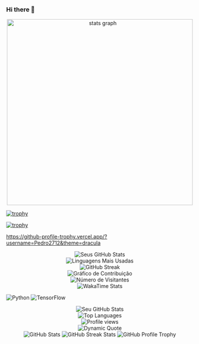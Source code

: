 ### Hi there 👋

<!--
**Pedro2712/Pedro2712** is a ✨ _special_ ✨ repository because its `README.md` (this file) appears on your GitHub profile.

Here are some ideas to get you started:

- 🔭 I’m currently working on ...
- 🌱 I’m currently learning ...
- 👯 I’m looking to collaborate on ...
- 🤔 I’m looking for help with ...
- 💬 Ask me about ...
- 📫 How to reach me: ...
- 😄 Pronouns: ...
- ⚡ Fun fact: ...
-->

<div align="center">
    <img src="https://github-readme-stats.vercel.app/api?username=Pedro2712&show_icons=true&theme=tokyonight" width=500  alt="stats graph"/>
</div>

[![trophy](https://github-profile-trophy.vercel.app/?username=Pedro2712)](https://github.com/ryo-ma/github-profile-trophy)

[![trophy](https://github-profile-trophy.vercel.app/?username=Pedro2712&theme=onedark)](https://github.com/ryo-ma/github-profile-trophy)

https://github-profile-trophy.vercel.app/?username=Pedro2712&theme=dracula

<div align="center">
    <img src="https://github-readme-stats.vercel.app/api?username=Pedro2712&show_icons=true&theme=algolia" alt="Seus GitHub Stats"/>
</div>


<div align="center">
    <img src="https://github-readme-stats.vercel.app/api/top-langs/?username=Pedro2712&layout=compact&theme=vision-friendly-dark" alt="Linguagens Mais Usadas"/>
</div>

<div align="center">
    <img src="https://github-readme-streak-stats.herokuapp.com/?user=Pedro2712&theme=dark" alt="GitHub Streak"/>
</div>

<div align="center">
    <img src="https://activity-graph.herokuapp.com/graph?username=Pedro2712&theme=xcode" alt="Gráfico de Contribuição"/>
</div>


<div align="center">
    <img src="https://komarev.com/ghpvc/?username=Pedro2712&color=blueviolet" alt="Número de Visitantes"/>
</div>

<div align="center">
    <img src="https://github-readme-stats.vercel.app/api/wakatime?username=Pedro2712&theme=light" alt="WakaTime Stats"/>
</div>

![Python](https://img.shields.io/badge/-Python-3776AB?style=flat-square&logo=Python&logoColor=white)
![TensorFlow](https://img.shields.io/badge/-TensorFlow-FF6F00?style=flat-square&logo=TensorFlow&logoColor=white)

<div align="center">
    <img src="https://github-readme-stats.vercel.app/api?username=Pedro2712&show_icons=true&theme=radical" alt="Seu GitHub Stats"/>
</div>


<div align="center">
    <img src="https://github-readme-stats.vercel.app/api/top-langs/?username=Pedro2712&layout=compact&theme=vision-friendly-dark" alt="Top Languages"/>
</div>

<div align="center">
    <img src="https://komarev.com/ghpvc/?username=Pedro27121&color=green" alt="Profile views"/>
</div>

<div align="center">
    <img src="https://quotes-github-readme.vercel.app/api?type=horizontal&theme=dark" alt="Dynamic Quote"/>
</div>

<div align="center">
    <img src="https://github-readme-stats.vercel.app/api?username=Pedro2712&show_icons=true&theme=vue-dark" alt="GitHub Stats"/>
    <img src="https://github-readme-streak-stats.herokuapp.com/?user=Pedro2712&theme=dark" alt="GitHub Streak Stats"/>
    <img src="https://github-profile-trophy.vercel.app/?username=Pedro2712&theme=algolia" alt="GitHub Profile Trophy"/>
</div>

